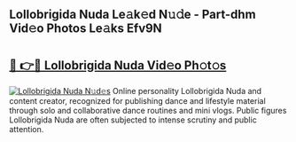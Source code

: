 ## Lollobrigida Nuda Le𝚊k𝚎d N𝚞𝚍e - Part-dhm Vid𝚎o Photos Le𝚊ks Efv9N

# <h2><a href="http://fbdkx27.evod.top/?m=Lollobrigida+Nuda">🔗 👉🔴 Lollobrigida Nuda Vid𝚎o Ph𝚘t𝚘s</a></h2>

[![Lollobrigida Nuda N𝚞d𝚎s](https://i.imgur.com/8V9OHl7.gif)](http://fbdkx27.evod.top/?m=Lollobrigida+Nuda)
Online personality Lollobrigida Nuda and content creator, recognized for publishing dance and lifestyle material through solo and collaborative dance routines and mini vlogs. Public figures Lollobrigida Nuda are often subjected to intense scrutiny and public attention. 
